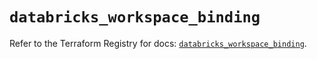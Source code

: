 # `databricks_workspace_binding`

Refer to the Terraform Registry for docs: [`databricks_workspace_binding`](https://registry.terraform.io/providers/databricks/databricks/1.56.0/docs/resources/workspace_binding).
